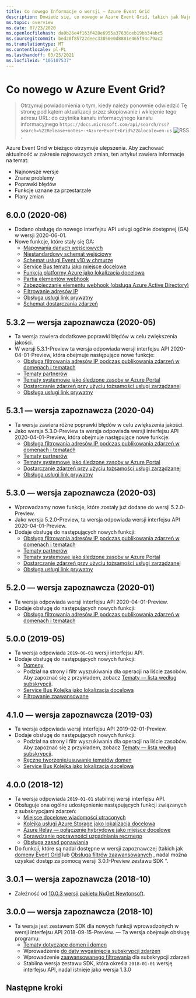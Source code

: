 ```yaml
---
title: Co nowego Informacje o wersji — Azure Event Grid
description: Dowiedz się, co nowego w Azure Event Grid, takich jak Najnowsze informacje o wersji, znane problemy, poprawki błędów, przestarzałe funkcje i nadchodzące zmiany.
ms.topic: overview
ms.date: 07/23/2020
ms.openlocfilehash: da0b26e4f163f428e6955a37636ceb19bb34abc5
ms.sourcegitcommit: bed20f85722deec33050e0d8881e465f94c79ac2
ms.translationtype: MT
ms.contentlocale: pl-PL
ms.lasthandoff: 03/25/2021
ms.locfileid: "105107537"
---
```

# <a name="whats-new-in-azure-event-grid"></a>Co nowego w Azure Event Grid?

>Otrzymuj powiadomienia o tym, kiedy należy ponownie odwiedzić Tę stronę pod kątem aktualizacji przez skopiowanie i wklejenie tego adresu URL: do czytnika kanału informacyjnego kanału informacyjnego `https://docs.microsoft.com/api/search/rss?search=%22Release+notes+-+Azure+Event+Grid%22&locale=en-us` ![ RSS ](./media/whats-new/feed-icon-16x16.png) .

Azure Event Grid w bieżąco otrzymuje ulepszenia. Aby zachować aktualność w zakresie najnowszych zmian, ten artykuł zawiera informacje na temat:

- Najnowsze wersje
- Znane problemy
- Poprawki błędów
- Funkcje uznane za przestarzałe
- Plany zmian

## <a name="600-2020-06"></a>6.0.0 (2020-06)
- Dodano obsługę do nowego interfejsu API usługi ogólnie dostępnej (GA) w wersji 2020-06-01.
- Nowe funkcje, które stały się GA:
    - [Mapowania danych wejściowych](input-mappings.md)
    - [Niestandardowy schemat wejściowy](input-mappings.md)
    - [Schemat usługi Event v10 w chmurze](cloud-event-schema.md)
    - [Service Bus tematu jako miejsce docelowe](handler-service-bus.md)
    - [Funkcja platformy Azure jako lokalizacja docelowa](handler-functions.md)
    - [Partia elementów webhook](./edge/delivery-output-batching.md)
    - [Zabezpieczanie elementu webhook (obsługa Azure Active Directory)](secure-webhook-delivery.md)
    - [Filtrowanie adresów IP](configure-firewall.md)
    - [Obsługa usługi link prywatny](configure-private-endpoints.md)
    - [Schemat dostarczania zdarzeń](event-schema.md)

## <a name="532-preview-2020-05"></a>5.3.2 — wersja zapoznawcza (2020-05)
- Ta wersja zawiera dodatkowe poprawki błędów w celu zwiększenia jakości.
- W wersji 5.3.1-Preview ta wersja odpowiada wersji interfejsu API 2020-04-01-Preview, która obejmuje następujące nowe funkcje: 
    - [Obsługa filtrowania adresów IP podczas publikowania zdarzeń w domenach i tematach](configure-firewall.md)
    - [Tematy partnerów](./partner-events-overview.md)
    - [Tematy systemowe jako śledzone zasoby w Azure Portal](system-topics.md)
    - [Dostarczanie zdarzeń przy użyciu tożsamości usługi zarządzanej](managed-service-identity.md) 
    - [Obsługa usługi link prywatny](configure-private-endpoints.md)

## <a name="531-preview-2020-04"></a>5.3.1 — wersja zapoznawcza (2020-04)
- Ta wersja zawiera różne poprawki błędów w celu zwiększenia jakości.
- Jako wersja 5.3.0-Preview ta wersja odpowiada wersji interfejsu API 2020-04-01-Preview, która obejmuje następujące nowe funkcje: 
    - [Obsługa filtrowania adresów IP podczas publikowania zdarzeń w domenach i tematach](configure-firewall.md)
    - [Tematy partnerów](./partner-events-overview.md)
    - [Tematy systemowe jako śledzone zasoby w Azure Portal](system-topics.md)
    - [Dostarczanie zdarzeń przy użyciu tożsamości usługi zarządzanej](managed-service-identity.md) 
    - [Obsługa usługi link prywatny](configure-private-endpoints.md)

## <a name="530-preview-2020-03"></a>5.3.0 — wersja zapoznawcza (2020-03)
- Wprowadzamy nowe funkcje, które zostały już dodane do wersji 5.2.0-Preview. 
- Jako wersja 5.2.0-Preview, ta wersja odpowiada wersji interfejsu API 2020-04-01-Preview.
- Dodaje obsługę do następujących nowych funkcji: 
    - [Obsługa filtrowania adresów IP podczas publikowania zdarzeń w domenach i tematach](configure-firewall.md)
    - [Tematy partnerów](./partner-events-overview.md)
    - [Tematy systemowe jako śledzone zasoby w Azure Portal](system-topics.md)
    - [Dostarczanie zdarzeń przy użyciu tożsamości usługi zarządzanej](managed-service-identity.md) 
    - [Obsługa usługi link prywatny](configure-private-endpoints.md)

## <a name="520-preview-2020-01"></a>5.2.0 — wersja zapoznawcza (2020-01)
- Ta wersja odpowiada wersji interfejsu API 2020-04-01-Preview.
- Dodaje obsługę do następujących nowych funkcji:
    - [Obsługa filtrowania adresów IP podczas publikowania zdarzeń w domenach i tematach](configure-firewall.md)

## <a name="500-2019-05"></a>5.0.0 (2019-05)
- Ta wersja odpowiada `2019-06-01` wersji interfejsu API.
- Dodaje obsługę do następujących nowych funkcji:
    * [Domeny](event-domains.md)
    * Podział na strony i filtr wyszukiwania dla operacji na liście zasobów. Aby zapoznać się z przykładem, zobacz [Tematy — lista według subskrypcji](/rest/api/eventgrid/version2020-10-15-preview/partnernamespaces/listbysubscription).
    * [Service Bus Kolejka jako lokalizacja docelowa](handler-service-bus.md)
    * [Filtrowanie zaawansowane](event-filtering.md#advanced-filtering)

## <a name="410-preview-2019-03"></a>4.1.0 — wersja zapoznawcza (2019-03)
- Ta wersja odpowiada wersji interfejsu API 2019-02-01-Preview.
- Dodaje obsługę do następujących nowych funkcji:
    * Podział na strony i filtr wyszukiwania dla operacji na liście zasobów. Aby zapoznać się z przykładem, zobacz [Tematy — lista według subskrypcji](/rest/api/eventgrid/version2020-10-15-preview/partnernamespaces/listbysubscription).
    * [Ręczne tworzenie/usuwanie tematów domen](how-to-event-domains.md)
    * [Service Bus Kolejka jako lokalizacja docelowa](handler-service-bus.md)

## <a name="400-2018-12"></a>4.0.0 (2018-12)
- Ta wersja odpowiada `2019-01-01` stabilnej wersji interfejsu API.
- Obsługuje ona ogólne udostępnienie następujących funkcji związanych z subskrypcjami zdarzeń:
    * [Miejsce docelowe wiadomości utraconych](manage-event-delivery.md)
    * [Kolejka usługi Azure Storage jako lokalizacja docelowa](handler-storage-queues.md)
    * [Azure Relay — połączenie hybrydowe jako miejsce docelowe](handler-relay-hybrid-connections.md)
    * [Sprawdzanie poprawności uzgadniania ręcznego](webhook-event-delivery.md)
    * [Obsługa zasad ponawiania](delivery-and-retry.md)
- Do funkcji, które są nadal dostępne w wersji zapoznawczej (takich jak [domeny Event Grid](event-domains.md) lub [Obsługa filtrów zaawansowanych](event-filtering.md#advanced-filtering) , nadal można uzyskać dostęp za pomocą wersji 3.0.1-Preview zestawu SDK ".

## <a name="301-preview-2018-10"></a>3.0.1 — wersja zapoznawcza (2018-10)
- Zależność od [10.0.3 wersji pakietu NuGet Newtonsoft](https://www.nuget.org/packages/Newtonsoft.Json/10.0.3).

## <a name="300-preview-2018-10"></a>3.0.0 — wersja zapoznawcza (2018-10)
- Ta wersja jest zestawem SDK dla nowych funkcji wprowadzonych w wersji interfejsu API 2018-09-15-Preview. — Ta wersja obejmuje obsługę programu:
    - [Tematy dotyczące domen i domen](event-domains.md)
    - Wprowadzenie [do daty wygaśnięcia subskrypcji zdarzeń](concepts.md#event-subscription-expiration)
    - Wprowadzenie [zaawansowanego filtrowania](event-filtering.md#advanced-filtering) dla subskrypcji zdarzeń
    - Stabilna wersja zestawu SDK, która określa `2018-01-01` wersję interfejsu API, nadal istnieje jako wersja 1.3.0

## <a name="next-steps"></a>Następne kroki
